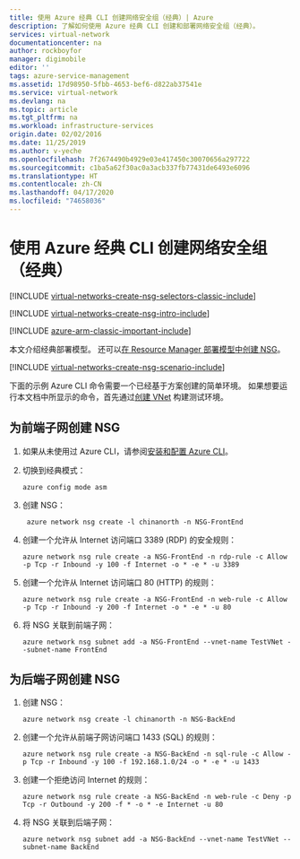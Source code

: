 ```yaml
---
title: 使用 Azure 经典 CLI 创建网络安全组（经典）| Azure
description: 了解如何使用 Azure 经典 CLI 创建和部署网络安全组（经典）。
services: virtual-network
documentationcenter: na
author: rockboyfor
manager: digimobile
editor: ''
tags: azure-service-management
ms.assetid: 17d98950-5fbb-4653-bef6-d822ab37541e
ms.service: virtual-network
ms.devlang: na
ms.topic: article
ms.tgt_pltfrm: na
ms.workload: infrastructure-services
origin.date: 02/02/2016
ms.date: 11/25/2019
ms.author: v-yeche
ms.openlocfilehash: 7f2674490b4929e03e417450c30070656a297722
ms.sourcegitcommit: c1ba5a62f30ac0a3acb337fb77431de6493e6096
ms.translationtype: HT
ms.contentlocale: zh-CN
ms.lasthandoff: 04/17/2020
ms.locfileid: "74658036"
---
```

# <a name="create-a-network-security-group-classic-using-the-azure-classic-cli"></a>使用 Azure 经典 CLI 创建网络安全组（经典）
[!INCLUDE [virtual-networks-create-nsg-selectors-classic-include](../../includes/virtual-networks-create-nsg-selectors-classic-include.md)]

[!INCLUDE [virtual-networks-create-nsg-intro-include](../../includes/virtual-networks-create-nsg-intro-include.md)]

[!INCLUDE [azure-arm-classic-important-include](../../includes/azure-arm-classic-important-include.md)]

本文介绍经典部署模型。 还可以[在 Resource Manager 部署模型中创建 NSG](tutorial-filter-network-traffic-cli.md)。

[!INCLUDE [virtual-networks-create-nsg-scenario-include](../../includes/virtual-networks-create-nsg-scenario-include.md)]

下面的示例 Azure CLI 命令需要一个已经基于方案创建的简单环境。 如果想要运行本文档中所显示的命令，首先通过[创建 VNet](virtual-networks-create-vnet-classic-cli.md) 构建测试环境。

## <a name="create-an-nsg-for-the-front-end-subnet"></a>为前端子网创建 NSG

1. 如果从未使用过 Azure CLI，请参阅[安装和配置 Azure CLI](https://docs.azure.cn/cli/install-classic-cli?view=azure-cli-latest)。
2. 切换到经典模式：

    ```azurecli
    azure config mode asm
    ```   

3. 创建 NSG：

    ```azurecli   
     azure network nsg create -l chinanorth -n NSG-FrontEnd
    ```

4. 创建一个允许从 Internet 访问端口 3389 (RDP) 的安全规则：

    ```azurecli
    azure network nsg rule create -a NSG-FrontEnd -n rdp-rule -c Allow -p Tcp -r Inbound -y 100 -f Internet -o * -e * -u 3389
   ```

5. 创建一个允许从 Internet 访问端口 80 (HTTP) 的规则：

    ```azurecli
    azure network nsg rule create -a NSG-FrontEnd -n web-rule -c Allow -p Tcp -r Inbound -y 200 -f Internet -o * -e * -u 80
    ```   

6. 将 NSG 关联到前端子网：

    ```azurecli
    azure network nsg subnet add -a NSG-FrontEnd --vnet-name TestVNet --subnet-name FrontEnd
    ```

## <a name="create-the-nsg-for-the-back-end-subnet"></a>为后端子网创建 NSG

1. 创建 NSG：

    ```azurecli
    azure network nsg create -l chinanorth -n NSG-BackEnd
    ```

2. 创建一个允许从前端子网访问端口 1433 (SQL) 的规则：

    ```azurecli
    azure network nsg rule create -a NSG-BackEnd -n sql-rule -c Allow -p Tcp -r Inbound -y 100 -f 192.168.1.0/24 -o * -e * -u 1433
    ```

3. 创建一个拒绝访问 Internet 的规则：

    ```azurecli
    azure network nsg rule create -a NSG-BackEnd -n web-rule -c Deny -p Tcp -r Outbound -y 200 -f * -o * -e Internet -u 80
    ```

4. 将 NSG 关联到后端子网：

    ```azurecli
    azure network nsg subnet add -a NSG-BackEnd --vnet-name TestVNet --subnet-name BackEnd
    ```

<!-- Update_Description: update meta properties, wording update, update link -->